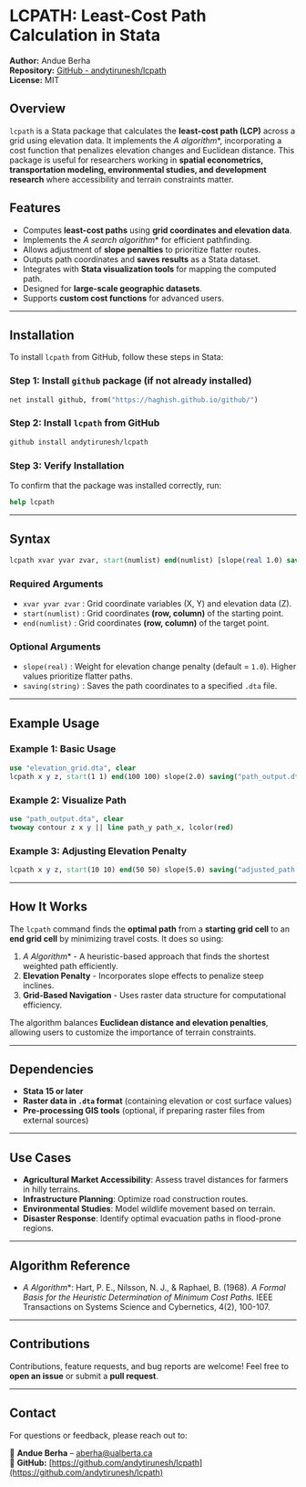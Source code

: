 # LCPATH: Least-Cost Path Calculation in Stata

**Author:** Andue Berha  
**Repository:** [GitHub - andytirunesh/lcpath](https://github.com/andytirunesh/lcpath)  
**License:** MIT  

## Overview

`lcpath` is a Stata package that calculates the **least-cost path (LCP)** across a grid using elevation data. It implements the **A* algorithm**, incorporating a cost function that penalizes elevation changes and Euclidean distance. This package is useful for researchers working in **spatial econometrics, transportation modeling, environmental studies, and development research** where accessibility and terrain constraints matter.

## Features

- Computes **least-cost paths** using **grid coordinates and elevation data**.
- Implements the **A* search algorithm** for efficient pathfinding.
- Allows adjustment of **slope penalties** to prioritize flatter routes.
- Outputs path coordinates and **saves results** as a Stata dataset.
- Integrates with **Stata visualization tools** for mapping the computed path.
- Designed for **large-scale geographic datasets**.
- Supports **custom cost functions** for advanced users.

---

## Installation

To install `lcpath` from GitHub, follow these steps in Stata:

### **Step 1: Install `github` package (if not already installed)**
```stata
net install github, from("https://haghish.github.io/github/")
```

### **Step 2: Install `lcpath` from GitHub**
```stata
github install andytirunesh/lcpath
```

### **Step 3: Verify Installation**
To confirm that the package was installed correctly, run:
```stata
help lcpath
```

---

## Syntax

```stata
lcpath xvar yvar zvar, start(numlist) end(numlist) [slope(real 1.0) saving(string)]
```

### **Required Arguments**
- `xvar yvar zvar` : Grid coordinate variables (X, Y) and elevation data (Z).
- `start(numlist)` : Grid coordinates **(row, column)** of the starting point.
- `end(numlist)` : Grid coordinates **(row, column)** of the target point.

### **Optional Arguments**
- `slope(real)` : Weight for elevation change penalty (default = `1.0`). Higher values prioritize flatter paths.
- `saving(string)` : Saves the path coordinates to a specified `.dta` file.

---

## Example Usage

### **Example 1: Basic Usage**
```stata
use "elevation_grid.dta", clear
lcpath x y z, start(1 1) end(100 100) slope(2.0) saving("path_output.dta")
```

### **Example 2: Visualize Path**
```stata
use "path_output.dta", clear
twoway contour z x y || line path_y path_x, lcolor(red)
```

### **Example 3: Adjusting Elevation Penalty**
```stata
lcpath x y z, start(10 10) end(50 50) slope(5.0) saving("adjusted_path.dta")
```

---

## How It Works

The `lcpath` command finds the **optimal path** from a **starting grid cell** to an **end grid cell** by minimizing travel costs. It does so using:

1. **A* Algorithm** - A heuristic-based approach that finds the shortest weighted path efficiently.
2. **Elevation Penalty** - Incorporates slope effects to penalize steep inclines.
3. **Grid-Based Navigation** - Uses raster data structure for computational efficiency.

The algorithm balances **Euclidean distance and elevation penalties**, allowing users to customize the importance of terrain constraints.

---

## Dependencies

- **Stata 15 or later**
- **Raster data in `.dta` format** (containing elevation or cost surface values)
- **Pre-processing GIS tools** (optional, if preparing raster files from external sources)

---

## Use Cases

- **Agricultural Market Accessibility**: Assess travel distances for farmers in hilly terrains.
- **Infrastructure Planning**: Optimize road construction routes.
- **Environmental Studies**: Model wildlife movement based on terrain.
- **Disaster Response**: Identify optimal evacuation paths in flood-prone regions.

---

## Algorithm Reference

- **A* Algorithm**: Hart, P. E., Nilsson, N. J., & Raphael, B. (1968). *A Formal Basis for the Heuristic Determination of Minimum Cost Paths.* IEEE Transactions on Systems Science and Cybernetics, 4(2), 100-107.

---

## Contributions

Contributions, feature requests, and bug reports are welcome! Feel free to **open an issue** or submit a **pull request**.

---

## Contact

For questions or feedback, please reach out to:

📧 **Andue Berha** – [aberha@ualberta.ca](mailto:aberha@ualberta.ca)  
🔗 **GitHub:** [https://github.com/andytirunesh/lcpath](https://github.com/andytirunesh/lcpath)

